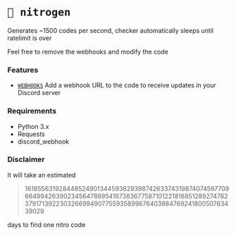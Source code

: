 # `🚀 nitrogen`
Generates ~1500 codes per second, checker automatically sleeps until ratelimit is over

Feel free to remove the webhooks and modify the code

### Features
- [`WEBHOOKS`](https://support.discord.com/hc/en-us/articles/228383668-Intro-to-Webhooks) Add a webhook URL to the code to receive updates in your Discord server

### Requirements
- Python 3.x
- Requests
- discord_webhook

### Disclaimer
It will take an estimated

> 1618556319284485249013445938293987426337431987407459770966499426390234564788954167383677587101221816851289274782379171392230326699490775593589967640388476924180050763439029

days to find one nitro code
